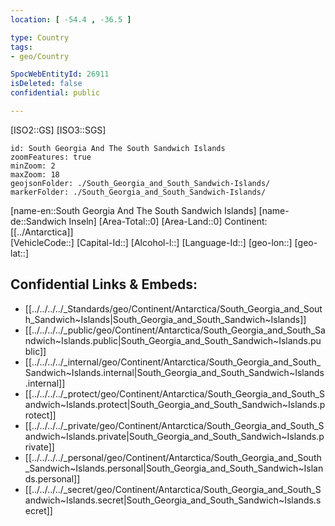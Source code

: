 ```yaml
---
location: [ -54.4 , -36.5 ] 

type: Country
tags:
- geo/Country

SpocWebEntityId: 26911
isDeleted: false
confidential: public

---
```

[ISO2::GS] 
[ISO3::SGS] 
```leaflet
id: South Georgia And The South Sandwich Islands
zoomFeatures: true 
minZoom: 2 
maxZoom: 18
geojsonFolder: ./South_Georgia_and_South_Sandwich-Islands/
markerFolder: ./South_Georgia_and_South_Sandwich-Islands/
```

[name-en::South Georgia And The South Sandwich Islands] 
[name-de::Sandwich Inseln] 
[Area-Total::0] 
[Area-Land::0] 
Continent:[[../Antarctica]]  
[VehicleCode::] 
[Capital-Id::] 
[Alcohol-l::] 
[Language-Id::] 
[geo-lon::] 
[geo-lat::] 



## Confidential Links & Embeds: 
- [[../../../../_Standards/geo/Continent/Antarctica/South_Georgia_and_South_Sandwich~Islands|South_Georgia_and_South_Sandwich~Islands]] 
- [[../../../../_public/geo/Continent/Antarctica/South_Georgia_and_South_Sandwich~Islands.public|South_Georgia_and_South_Sandwich~Islands.public]] 
- [[../../../../_internal/geo/Continent/Antarctica/South_Georgia_and_South_Sandwich~Islands.internal|South_Georgia_and_South_Sandwich~Islands.internal]] 
- [[../../../../_protect/geo/Continent/Antarctica/South_Georgia_and_South_Sandwich~Islands.protect|South_Georgia_and_South_Sandwich~Islands.protect]] 
- [[../../../../_private/geo/Continent/Antarctica/South_Georgia_and_South_Sandwich~Islands.private|South_Georgia_and_South_Sandwich~Islands.private]] 
- [[../../../../_personal/geo/Continent/Antarctica/South_Georgia_and_South_Sandwich~Islands.personal|South_Georgia_and_South_Sandwich~Islands.personal]] 
- [[../../../../_secret/geo/Continent/Antarctica/South_Georgia_and_South_Sandwich~Islands.secret|South_Georgia_and_South_Sandwich~Islands.secret]] 
